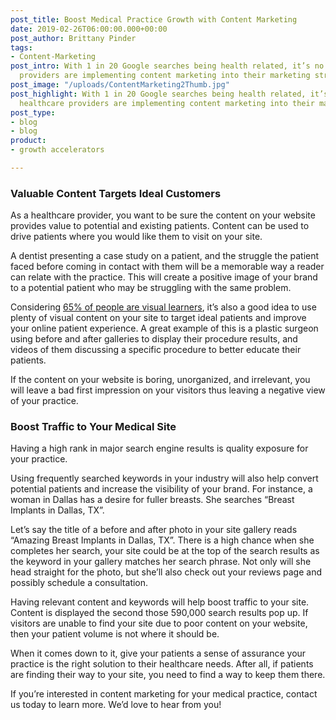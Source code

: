 ```yaml
---
post_title: Boost Medical Practice Growth with Content Marketing
date: 2019-02-26T06:00:00.000+00:00
post_author: Brittany Pinder
tags:
- Content-Marketing
post_intro: With 1 in 20 Google searches being health related, it’s no wonder healthcare
  providers are implementing content marketing into their marketing strategies.
post_image: "/uploads/ContentMarketing2Thumb.jpg"
post_highlight: With 1 in 20 Google searches being health related, it’s no wonder
  healthcare providers are implementing content marketing into their marketing strategies.
post_type:
- blog
- blog
product:
- growth accelerators

---
```

### Valuable Content Targets Ideal Customers

As a healthcare provider, you want to be sure the content on your website provides value to potential and existing patients. Content can be used to drive patients where you would like them to visit on your site.

A dentist presenting a case study on a patient, and the struggle the patient faced before coming in contact with them will be a memorable way a reader can relate with the practice. This will create a positive image of your brand to a potential patient who may be struggling with the same problem.

Considering [65% of people are visual learners](https://neilpatel.com/blog/visual-content-you-need-to-use-in-your-marketing-campaign/), it’s also a good idea to use plenty of visual content on your site to target ideal patients and improve your online patient experience. A great example of this is a plastic surgeon using before and after galleries to display their procedure results, and videos of them discussing a specific procedure to better educate their patients.

If the content on your website is boring, unorganized, and irrelevant, you will leave a bad first impression on your visitors thus leaving a negative view of your practice.

### Boost Traffic to Your Medical Site

Having a high rank in major search engine results is quality exposure for your practice.

Using frequently searched keywords in your industry will also help convert potential patients and increase the visibility of your brand. For instance, a woman in Dallas has a desire for fuller breasts. She searches “Breast Implants in Dallas, TX”.

Let’s say the title of a before and after photo in your site gallery reads “Amazing Breast Implants in Dallas, TX”. There is a high chance when she completes her search, your site could be at the top of the search results as the keyword in your gallery matches her search phrase. Not only will she head straight for the photo, but she’ll also check out your reviews page and possibly schedule a consultation.

Having relevant content and keywords will help boost traffic to your site. Content is displayed the second those 590,000 search results pop up. If visitors are unable to find your site due to poor content on your website, then your patient volume is not where it should be.

When it comes down to it, give your patients a sense of assurance your practice is the right solution to their healthcare needs. After all, if patients are finding their way to your site, you need to find a way to keep them there.

If you’re interested in content marketing for your medical practice, contact us today to learn more. We’d love to hear from you!